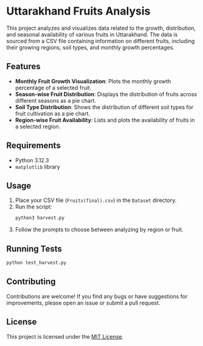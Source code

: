 # Uttarakhand Fruits Analysis

This project analyzes and visualizes data related to the growth, distribution, and seasonal availability of various fruits in Uttarakhand. The data is sourced from a CSV file containing information on different fruits, including their growing regions, soil types, and monthly growth percentages.

## Features

- **Monthly Fruit Growth Visualization**: Plots the monthly growth percentage of a selected fruit.
- **Season-wise Fruit Distribution**: Displays the distribution of fruits across different seasons as a pie chart.
- **Soil Type Distribution**: Shows the distribution of different soil types for fruit cultivation as a pie chart.
- **Region-wise Fruit Availability**: Lists and plots the availability of fruits in a selected region.

## Requirements

- Python 3.12.3
- `matplotlib` library

## Usage

1. Place your CSV file (`Fruits(final).csv`) in the `Dataset` directory.
2. Run the script:
    ```sh
    python3 harvest.py
    ```
3. Follow the prompts to choose between analyzing by region or fruit.


## Running Tests

```bash
python test_harvest.py
```

## Contributing

Contributions are welcome! If you find any bugs or have suggestions for
improvements, please open an issue or submit a pull request.

## License

This project is licensed under the [MIT License](LICENSE.md).
